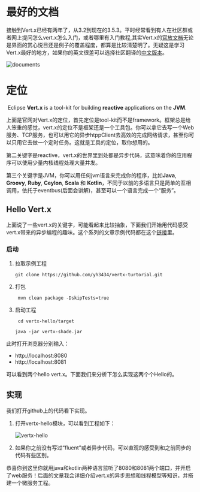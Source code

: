 # 最好的文档

​	接触到Vert.x已经有两年了，从3.2到现在的3.5.3。平时经常看到有人在社区群或者网上提问怎么vert.x怎么入门，或者哪里有入门教程,其实Vert.x的[官放文档](https://vertx.io/docs/#explore)无论是界面的赏心悦目还是例子的覆盖程度，都算是比较清楚明了。无疑这是学习Vert.x最好的地方，如果你的英文很差可以选择社区翻译的[中文版本](https://vertxchina.github.io/vertx-translation-chinese/)。

![documents](https://ws4.sinaimg.cn/large/0069RVTdgy1fv4qm574elj31kw1037dd.jpg)

# 定位

​	Eclipse **Vert.x** is a tool-kit for building **reactive** applications on the **JVM**.

​	上面是官网对Vert.x的定位，首先定位是tool-kit而不是framework。框架总是给人笨重的感觉，vert.x的定位不是框架还是一个工具包。你可以拿它去写一个Web服务、TCP服务，也可以用它的异步htppClient去高效的完成网络请求，甚至你可以只用它去做一个定时任务。这就是工具的定位，取你想用的。

​	第二关键字是reactive，vert.x的世界里到处都是异步代码，这意味着你的应用程序可以使用少量内核线程处理大量并发。

​	第三个关键字是JVM，你可以用任何jvm语言来完成你的程序，比如**Java**, **Groovy**, **Ruby**, **Ceylon**, **Scala** 和 **Kotlin**，不同于以前的多语言只是简单的互相调用，依托于eventbus(后面会讲解)，甚至可以一个语言完成一个“服务”。

## Hello Vert.x

​	上面说了一些vert.x的关键字，可能看起来比较抽象，下面我们开始用代码感受vert.x带来的异步编程的趣味。这个系列的文章示例代码都在这个[链接](https://github.com/yh3434/tutorial)里。

### 启动

1. 拉取示例工程

   ```shell
   git clone https://github.com/yh3434/vertx-turtorial.git
   ```

2. 打包

   ```shell
    mvn clean package -DskipTests=true
   ```

3. 启动工程

   ```
    cd vertx-hello/target
   ```

   ```shell
   java -jar vertx-shade.jar
   ```

此时打开浏览器分别输入：

* http://localhost:8080
* http://localhost:8081

可以看到两个hello vert.x。下面我们来分析下怎么实现这两个个Hello的。

## 实现

我们打开github上的代码看下实现。

1. 打开vertx-hello模块，可以看到工程如下：

   ![vertx-hello](https://ws1.sinaimg.cn/large/0069RVTdgy1fv5qz2wtn6j31kw0kd12f.jpg)

2. 如果你之前没有写过“fluent”或者异步代码，可以直观的感受到和之前同步的代码有些区别。


恭喜你到这里你就用java和kotlin两种语言监听了8080和8081两个端口，并开启了web服务！后面的文章我会详细介绍vert.x的异步思想和线程模型等知识，并搭建一个微服务工程。